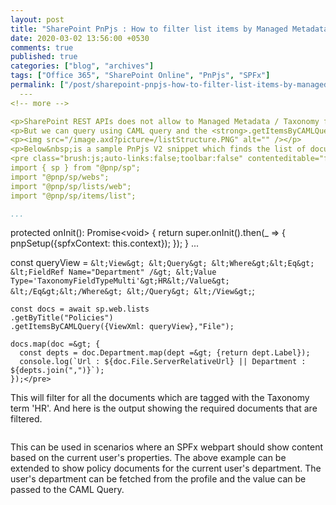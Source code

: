 ```yaml
---
layout: post
title: "SharePoint PnPjs : How to filter list items by Managed Metadata Fields or Taxonomy Columns"
date: 2020-03-02 13:56:00 +0530
comments: true
published: true
categories: ["blog", "archives"]
tags: ["Office 365", "SharePoint Online", "PnPjs", "SPFx"]
permalink: ["/post/sharepoint-pnpjs-how-to-filter-list-items-by-managed-metadata-fields-or-taxonomy-columns"]
  ---
<!-- more -->
<p>SharePoint REST APIs does not allow to Managed Metadata / Taxonomy fields within the OData $filter parameter. So, PnPjs which uses REST APIs internally, cannot query on a&nbsp;Managed Metadata column using the .filter() method.</p>
<p>But we can query using CAML query and the <strong>.getItemsByCAMLQuery&nbsp;</strong>method. Below is a&nbsp;sample&nbsp;document library which is has some policy documents uploaded and there is Managed Metadata Field called '<strong>Deparments</strong>' which accepts multiple values.</p>
<p><img src="/image.axd?picture=/listStructure.PNG" alt="" /></p>
<p>Below&nbsp;is a sample PnPjs V2 snippet which finds the list of documents that are tagged with a specific Managed Metadata term.</p>
<pre class="brush:js;auto-links:false;toolbar:false" contenteditable="false">import { setup as pnpSetup } from "@pnp/common";
import { sp } from "@pnp/sp";
import "@pnp/sp/webs";
import "@pnp/sp/lists/web";
import "@pnp/sp/items/list";

...
```

  protected onInit(): Promise&lt;void&gt; {
    return super.onInit().then(_ =&gt; {
      pnpSetup({spfxContext: this.context}); });
  }
...

const queryView = `
      &lt;View&gt;
        &lt;Query&gt;
          &lt;Where&gt;&lt;Eq&gt;
            &lt;FieldRef Name="Department" /&gt;
            &lt;Value Type='TaxonomyFieldTypeMulti'&gt;HR&lt;/Value&gt;
          &lt;/Eq&gt;&lt;/Where&gt;
        &lt;/Query&gt;
      &lt;/View&gt;
    `;

    const docs = await sp.web.lists
    .getByTitle("Policies")
    .getItemsByCAMLQuery({ViewXml: queryView},"File");
    
    docs.map(doc =&gt; {
      const depts = doc.Department.map(dept =&gt; {return dept.Label});
      console.log(`Url : ${doc.File.ServerRelativeUrl} || Department : ${depts.join(",")}`);
    });</pre>
<p>This will filter for all the documents which are tagged with the Taxonomy term 'HR'. And here is the output showing the required documents that are filtered.</p>
<p><img src="/image.axd?picture=/taxonomyQueryOP.PNG" alt="" /></p>
<p>This can be used in scenarios where an SPFx webpart should show content based on the current user's properties. The above example can be extended to show policy documents for the current user's department. The user's department can be fetched from the profile and the value can be passed to the CAML Query.</p>
